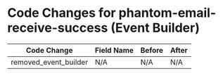 # Code Changes for phantom-email-receive-success (Event Builder)

| Code Change | Field Name | Before | After |
|-------------|------------|--------|-------|
| removed_event_builder | N/A | N/A | N/A |